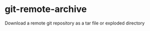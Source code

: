 git-remote-archive
==================

Download a remote git repository as a tar file or exploded directory
